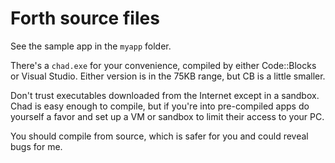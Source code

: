 # Forth source files

See the sample app in the `myapp` folder.

There's a `chad.exe` for your convenience, compiled by either Code::Blocks
or Visual Studio. Either version is in the 75KB range, but CB is a little smaller.

Don't trust executables downloaded from the Internet except in a sandbox.
Chad is easy enough to compile, but if you're into pre-compiled apps do yourself
a favor and set up a VM or sandbox to limit their access to your PC.

You should compile from source, which is safer for you and could reveal bugs for me.
